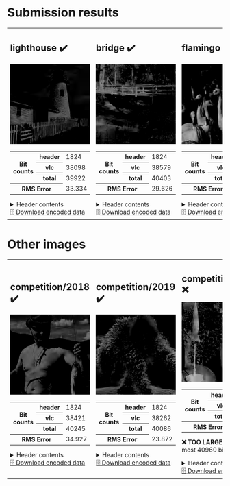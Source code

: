 <h1>Submission results</h1>

<table>
<tr>
<td>
<h2>lighthouse ✔️</h2>
<img src="./lighthouse.svg?raw=true" alt="lighthouse (output)">
<table>
<tr><th rowspan='3' scope='row'>Bit counts</th><th scope='row'>header</th><td>1824</td></tr>
<tr><th scope='row'>vlc</th><td>38098</td></tr>
<tr><th scope='row'>total</th><td>39922</td></tr>
<tr><th colspan='2' scope='row'>RMS Error</th><td>33.334</td></tr>
</table>
<details><summary>Header contents</summary><pre>
(HuffmanTable(bits=array([ 0,  2,  1,  1,  3,  5,  9,  9, 10,  6, 10,  3, 11,  0, 91,  1]), huffval=array([  1, 240,   2,  17,   3,  18,  33,  34,  49,  65,  81,  97,  50,
       113, 129, 145, 161, 177, 193, 209, 225,   4,  19,  66,  82,  98,
       114, 130, 146, 241,   5,  35,  51,  83, 162, 178, 194, 210, 226,
       242,   6,  20,  21,  67, 115, 147,   0,  22,  36,  52,  53,  68,
        99, 131, 179, 227,  84, 101, 195,  37,  85, 100, 116, 117, 132,
       148, 164, 180, 228, 243,   7,   8,   9,  10,  23,  24,  25,  26,
        38,  39,  40,  41,  42,  54,  55,  56,  57,  58,  69,  70,  71,
        72,  73,  74,  86,  87,  88,  89,  90, 102, 103, 104, 105, 106,
       118, 119, 120, 121, 122, 133, 134, 135, 136, 137, 138, 149, 150,
       151, 152, 153, 154, 163, 165, 166, 167, 168, 169, 170, 181, 182,
       183, 184, 185, 186, 196, 197, 198, 199, 200, 201, 202, 211, 212,
       213, 214, 215, 216, 217, 218, 229, 230, 231, 232, 233, 234, 244,
       245, 246, 247, 248, 249, 250])), array([[ 1.539 ,  1.227 ,  1.049 ,  1.373 ,  1.018 ,  0.827 ,  1.713 ,
         1.    ],
       [ 1.908 ,  1.454 ,  1.145 ,  1.003 ,  0.894 ,  0.82  ,  1.8545,
        15.77  ],
       [ 6.508 ,  4.363 ,  2.898 ,  2.365 ,  1.983 ,  1.171 ,  1.591 ,
        15.77  ]], dtype=float16), 6.78)
</pre></details>
<a href="./lighthouse.pkl?raw=true" download>🗄️ Download encoded data</a>
</td>
<td>
<h2>bridge ✔️</h2>
<img src="./bridge.svg?raw=true" alt="bridge (output)">
<table>
<tr><th rowspan='3' scope='row'>Bit counts</th><th scope='row'>header</th><td>1824</td></tr>
<tr><th scope='row'>vlc</th><td>38579</td></tr>
<tr><th scope='row'>total</th><td>40403</td></tr>
<tr><th colspan='2' scope='row'>RMS Error</th><td>29.626</td></tr>
</table>
<details><summary>Header contents</summary><pre>
(HuffmanTable(bits=array([ 0,  1,  1,  4,  5,  7,  8,  3, 10,  6,  7, 13,  1,  3, 93,  0]), huffval=array([240,   1,   2,  17,  33,  49,  18,  65,  81,  97, 113,   3,  34,
       129, 145, 161, 177, 193,   4,  19,  50,  66,  82, 209, 225, 241,
        98, 114, 130,   5,  20,  35,  51,  67, 146, 162, 178, 194, 242,
         6,  83,  99, 115, 210, 226,   0,  36,  37,  52, 131, 179, 211,
         7,   8,  21,  22,  38,  53,  68, 100, 116, 147, 148, 163, 243,
       195,   9,  10,  23,  24,  25,  26,  39,  40,  41,  42,  54,  55,
        56,  57,  58,  69,  70,  71,  72,  73,  74,  84,  85,  86,  87,
        88,  89,  90, 101, 102, 103, 104, 105, 106, 117, 118, 119, 120,
       121, 122, 132, 133, 134, 135, 136, 137, 138, 149, 150, 151, 152,
       153, 154, 164, 165, 166, 167, 168, 169, 170, 180, 181, 182, 183,
       184, 185, 186, 196, 197, 198, 199, 200, 201, 202, 212, 213, 214,
       215, 216, 217, 218, 227, 228, 229, 230, 231, 232, 233, 234, 244,
       245, 246, 247, 248, 249, 250])), array([[ 4.42 ,  3.068,  2.592,  2.502,  2.088,  2.281,  1.661,  1.   ],
       [ 3.746,  2.441,  2.035,  1.78 ,  1.337,  1.298,  2.457, 30.12 ],
       [ 9.52 ,  5.375,  3.994,  3.607,  3.365,  2.844,  3.77 , 30.12 ]],
      dtype=float16), 3.596)
</pre></details>
<a href="./bridge.pkl?raw=true" download>🗄️ Download encoded data</a>
</td>
<td>
<h2>flamingo ✔️</h2>
<img src="./flamingo.svg?raw=true" alt="flamingo (output)">
<table>
<tr><th rowspan='3' scope='row'>Bit counts</th><th scope='row'>header</th><td>1824</td></tr>
<tr><th scope='row'>vlc</th><td>38268</td></tr>
<tr><th scope='row'>total</th><td>40092</td></tr>
<tr><th colspan='2' scope='row'>RMS Error</th><td>35.931</td></tr>
</table>
<details><summary>Header contents</summary><pre>
(HuffmanTable(bits=array([ 0,  1,  1,  3,  4, 11,  8, 12,  6, 11,  7, 11,  0,  0, 87,  0]), huffval=array([240,   1,   2,   3,  17,  18,  33,  49,  65,   4,  19,  34,  50,
        81,  97, 113, 129, 145, 161, 177,   5,  66,  82,  98, 114, 193,
       209, 225,  20,  35,  51,  67, 130, 146, 162, 178, 194, 210, 226,
       241,   6,  21,  36,  83, 115, 242,   0,   7,  22,  52,  53,  99,
       131, 147, 163, 179, 195,  37,  84, 100, 116, 211, 227, 243,   8,
        23,  24,  38,  68, 101, 102, 132, 149, 196, 228,   9,  10,  25,
        26,  39,  40,  41,  42,  54,  55,  56,  57,  58,  69,  70,  71,
        72,  73,  74,  85,  86,  87,  88,  89,  90, 103, 104, 105, 106,
       117, 118, 119, 120, 121, 122, 133, 134, 135, 136, 137, 138, 148,
       150, 151, 152, 153, 154, 164, 165, 166, 167, 168, 169, 170, 180,
       181, 182, 183, 184, 185, 186, 197, 198, 199, 200, 201, 202, 212,
       213, 214, 215, 216, 217, 218, 229, 230, 231, 232, 233, 234, 244,
       245, 246, 247, 248, 249, 250])), array([[ 5.5  ,  3.346,  2.252,  1.504,  1.629,  2.018,  6.453,  1.   ],
       [ 7.37 ,  4.656,  3.121,  2.361,  2.021,  1.235,  2.197, 47.72 ],
       [15.03 ,  9.086,  5.492,  3.654,  2.58 ,  1.768,  4.77 , 47.72 ]],
      dtype=float16), 2.77)
</pre></details>
<a href="./flamingo.pkl?raw=true" download>🗄️ Download encoded data</a>
</td>
</tr>
</table>
<h1>Other images</h1>

<table>
<tr>
<td>
<h2>competition/2018 ✔️</h2>
<img src="./competition/2018.svg?raw=true" alt="competition/2018 (output)">
<table>
<tr><th rowspan='3' scope='row'>Bit counts</th><th scope='row'>header</th><td>1824</td></tr>
<tr><th scope='row'>vlc</th><td>38421</td></tr>
<tr><th scope='row'>total</th><td>40245</td></tr>
<tr><th colspan='2' scope='row'>RMS Error</th><td>34.927</td></tr>
</table>
<details><summary>Header contents</summary><pre>
(HuffmanTable(bits=array([ 0,  2,  0,  2,  3, 10,  9,  7,  4, 11,  7,  8,  4,  0, 95,  0]), huffval=array([  1, 240,   2,  17,   3,  33,  49,   4,  18,  34,  65,  81,  97,
       113, 129, 145, 209,   5,  19,  50,  82, 161, 177, 193, 225, 241,
        20,  35,  66,  98, 114, 130, 146,   6,  51, 178, 210,  21,  36,
        52,  67,  83,  99, 115, 162, 194, 226, 242,   0,   7,   8,  68,
       147, 163, 179,   9,  22,  23,  69,  84, 195, 211, 243, 116, 131,
       132, 227,  10,  24,  25,  26,  37,  38,  39,  40,  41,  42,  53,
        54,  55,  56,  57,  58,  70,  71,  72,  73,  74,  85,  86,  87,
        88,  89,  90, 100, 101, 102, 103, 104, 105, 106, 117, 118, 119,
       120, 121, 122, 133, 134, 135, 136, 137, 138, 148, 149, 150, 151,
       152, 153, 154, 164, 165, 166, 167, 168, 169, 170, 180, 181, 182,
       183, 184, 185, 186, 196, 197, 198, 199, 200, 201, 202, 212, 213,
       214, 215, 216, 217, 218, 228, 229, 230, 231, 232, 233, 234, 244,
       245, 246, 247, 248, 249, 250])), array([[ 8.   ,  4.207,  3.07 ,  2.162,  1.805,  1.696,  1.236,  1.   ],
       [ 9.37 ,  4.926,  2.996,  2.27 ,  1.949,  1.305,  1.896, 41.22 ],
       [28.62 ,  8.586,  5.66 ,  4.29 ,  2.994,  2.385,  3.123, 41.22 ]],
      dtype=float16), 1.193)
</pre></details>
<a href="./competition/2018.pkl?raw=true" download>🗄️ Download encoded data</a>
</td>
<td>
<h2>competition/2019 ✔️</h2>
<img src="./competition/2019.svg?raw=true" alt="competition/2019 (output)">
<table>
<tr><th rowspan='3' scope='row'>Bit counts</th><th scope='row'>header</th><td>1824</td></tr>
<tr><th scope='row'>vlc</th><td>38262</td></tr>
<tr><th scope='row'>total</th><td>40086</td></tr>
<tr><th colspan='2' scope='row'>RMS Error</th><td>23.872</td></tr>
</table>
<details><summary>Header contents</summary><pre>
(HuffmanTable(bits=array([ 0,  1,  2,  2,  4, 11,  3,  4, 11,  9,  6, 11,  1,  2, 95,  0]), huffval=array([240,   1,  17,   2,  33,  18,  49,  65,  81,   3,  34,  97, 113,
       129, 145, 161, 177, 193, 209, 225,  19,  50, 241,   4,  66,  82,
        98,   5,  20,  35,  51, 114, 130, 146, 162, 178, 194, 226,   6,
        21,  36,  67,  83,  99, 115, 210, 242,   0,   7,  53, 131, 147,
       163,  22,  23,  37,  38,  52,  54,  68,  84, 179, 195, 211, 227,
         8,   9,  10,  24,  25,  26,  39,  40,  41,  42,  55,  56,  57,
        58,  69,  70,  71,  72,  73,  74,  85,  86,  87,  88,  89,  90,
       100, 101, 102, 103, 104, 105, 106, 116, 117, 118, 119, 120, 121,
       122, 132, 133, 134, 135, 136, 137, 138, 148, 149, 150, 151, 152,
       153, 154, 164, 165, 166, 167, 168, 169, 170, 180, 181, 182, 183,
       184, 185, 186, 196, 197, 198, 199, 200, 201, 202, 212, 213, 214,
       215, 216, 217, 218, 228, 229, 230, 231, 232, 233, 234, 243, 244,
       245, 246, 247, 248, 249, 250])), array([[ 2.818 ,  1.917 ,  1.6   ,  1.49  ,  0.9575,  1.14  ,  1.153 ,
         1.    ],
       [ 2.61  ,  1.759 ,  1.516 ,  1.535 ,  1.088 ,  1.578 ,  1.051 ,
        18.23  ],
       [ 5.566 ,  3.156 ,  2.11  ,  2.379 ,  1.783 ,  0.994 ,  1.7   ,
        18.23  ]], dtype=float16), 5.02)
</pre></details>
<a href="./competition/2019.pkl?raw=true" download>🗄️ Download encoded data</a>
</td>
<td>
<h2>competition/2020 ❌</h2>
<img src="./competition/2020.svg?raw=true" alt="competition/2020 (output)">
<table>
<tr><th rowspan='3' scope='row'>Bit counts</th><th scope='row'>header</th><td>1824</td></tr>
<tr><th scope='row'>vlc</th><td>45462</td></tr>
<tr><th scope='row'>total</th><td>47286</td></tr>
<tr><th colspan='2' scope='row'>RMS Error</th><td>39.314</td></tr>
</table>
<p><b>❌ TOO LARGE!</b> Must be at most 40960 bits</p>
<details><summary>Header contents</summary><pre>
(HuffmanTable(bits=array([ 0,  1,  1,  3,  6,  8,  9,  5, 10,  4, 12, 11,  3,  2, 87,  0]), huffval=array([240,   1,   2,  17,  33,   3,  18,  34,  49,  65,  81,  19,  50,
        66,  97, 113, 129, 145, 161,   4,  35,  82,  98, 177, 193, 209,
       225, 241,  20,  51, 114, 130, 162,  52,  67,  83,  99, 146, 178,
       194, 210, 226, 242,  21,  36,  68, 115,   0,   5,   6,  22,  37,
        53,  84, 131, 179, 195, 211, 227,  38,  39,  54,  55,  69,  70,
       100, 116, 132, 148, 163, 147, 196, 243,   7,   8,   9,  10,  23,
        24,  25,  26,  40,  41,  42,  56,  57,  58,  71,  72,  73,  74,
        85,  86,  87,  88,  89,  90, 101, 102, 103, 104, 105, 106, 117,
       118, 119, 120, 121, 122, 133, 134, 135, 136, 137, 138, 149, 150,
       151, 152, 153, 154, 164, 165, 166, 167, 168, 169, 170, 180, 181,
       182, 183, 184, 185, 186, 197, 198, 199, 200, 201, 202, 212, 213,
       214, 215, 216, 217, 218, 228, 229, 230, 231, 232, 233, 234, 244,
       245, 246, 247, 248, 249, 250])), array([[ 2.18 ,  1.38 ,  1.256,  1.254,  1.036,  1.06 ,  6.67 ,  1.   ],
       [ 2.43 ,  1.591,  1.384,  1.357,  1.234,  1.006,  2.47 , 25.98 ],
       [ 5.37 ,  2.36 ,  1.667,  1.973,  2.428,  1.574,  5.688, 25.98 ]],
      dtype=float16), 9.99)
</pre></details>
<a href="./competition/2020.pkl?raw=true" download>🗄️ Download encoded data</a>
</td>
<td>
<h2>competition/2021 ✔️</h2>
<img src="./competition/2021.svg?raw=true" alt="competition/2021 (output)">
<table>
<tr><th rowspan='3' scope='row'>Bit counts</th><th scope='row'>header</th><td>1824</td></tr>
<tr><th scope='row'>vlc</th><td>38305</td></tr>
<tr><th scope='row'>total</th><td>40129</td></tr>
<tr><th colspan='2' scope='row'>RMS Error</th><td>34.698</td></tr>
</table>
<details><summary>Header contents</summary><pre>
(HuffmanTable(bits=array([ 0,  1,  2,  2,  4,  7, 10,  7, 10,  5, 10, 12,  0,  3, 89,  0]), huffval=array([240,   1,   2,  17,  33,   3,  18,  49,  65,  34,  50,  81,  97,
       113, 129, 145,   4,  19,  66,  82, 161, 177, 193, 209, 225, 241,
        35,  98, 114, 130, 146, 162, 178,   5,  20,  51,  67,  83,  99,
       194, 210, 226, 242,  21,  36, 115, 131, 211,   0,   6,  52,  53,
        68,  84, 147, 163, 179, 243,  22,  24,  37,  69, 100, 101, 116,
       132, 164, 180, 212, 227,   7,   8,   9,  10,  23,  25,  26,  38,
        39,  40,  41,  42,  54,  55,  56,  57,  58,  70,  71,  72,  73,
        74,  85,  86,  87,  88,  89,  90, 102, 103, 104, 105, 106, 117,
       118, 119, 120, 121, 122, 133, 134, 135, 136, 137, 138, 148, 149,
       150, 151, 152, 153, 154, 165, 166, 167, 168, 169, 170, 181, 182,
       183, 184, 185, 186, 195, 196, 197, 198, 199, 200, 201, 202, 213,
       214, 215, 216, 217, 218, 228, 229, 230, 231, 232, 233, 234, 244,
       245, 246, 247, 248, 249, 250])), array([[ 2.42 ,  1.622,  1.296,  1.06 ,  0.995,  1.797,  6.152,  1.   ],
       [ 2.803,  1.897,  1.668,  1.482,  1.401,  1.493,  1.146, 20.75 ],
       [ 8.43 ,  4.824,  3.453,  2.791,  1.94 ,  2.465,  2.148, 20.75 ]],
      dtype=float16), 4.957)
</pre></details>
<a href="./competition/2021.pkl?raw=true" download>🗄️ Download encoded data</a>
</td>
<td>
<h2>competition/2022 ✔️</h2>
<img src="./competition/2022.svg?raw=true" alt="competition/2022 (output)">
<table>
<tr><th rowspan='3' scope='row'>Bit counts</th><th scope='row'>header</th><td>1824</td></tr>
<tr><th scope='row'>vlc</th><td>38203</td></tr>
<tr><th scope='row'>total</th><td>40027</td></tr>
<tr><th colspan='2' scope='row'>RMS Error</th><td>36.415</td></tr>
</table>
<details><summary>Header contents</summary><pre>
(HuffmanTable(bits=array([ 0,  1,  2,  1,  4, 11, 10,  7, 11,  4,  9,  8,  6,  0, 87,  1]), huffval=array([240,   1,   2,  17,   3,  18,  33,  49,   4,  34,  50,  65,  81,
        97, 113, 129, 145, 161, 177,  19,  66,  82,  98, 114, 130, 193,
       209, 225, 241,   5,  35, 146, 162, 178, 226, 242,   6,  20,  21,
        36,  51,  67,  83, 131, 147, 194, 210,  52,  99, 115, 163,   0,
         7,   8,  37,  53, 179, 195, 211, 227,  22,  23,  38,  85, 100,
       116, 164, 212,  69,  84, 148, 165, 228, 244,   9,  10,  24,  25,
        26,  39,  40,  41,  42,  54,  55,  56,  57,  58,  68,  70,  71,
        72,  73,  74,  86,  87,  88,  89,  90, 101, 102, 103, 104, 105,
       106, 117, 118, 119, 120, 121, 122, 132, 133, 134, 135, 136, 137,
       138, 149, 150, 151, 152, 153, 154, 166, 167, 168, 169, 170, 180,
       181, 182, 183, 184, 185, 186, 196, 197, 198, 199, 200, 201, 202,
       213, 214, 215, 216, 217, 218, 229, 230, 231, 232, 233, 234, 243,
       245, 246, 247, 248, 249, 250])), array([[ 2.818 ,  2.082 ,  1.811 ,  1.267 ,  0.9   ,  1.1   ,  1.394 ,
         1.    ],
       [ 3.06  ,  2.363 ,  1.779 ,  1.343 ,  1.175 ,  0.9253,  1.466 ,
        24.61  ],
       [ 6.035 ,  3.734 ,  2.822 ,  2.367 ,  1.9375,  1.4   ,  1.544 ,
        24.61  ]], dtype=float16), 4.78)
</pre></details>
<a href="./competition/2022.pkl?raw=true" download>🗄️ Download encoded data</a>
</td>
</tr>
</table>

